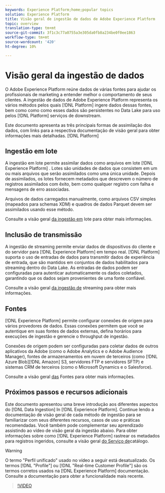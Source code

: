 ```yaml
---
keywords: Experience Platform;home;popular topics
solution: Experience Platform
title: Visão geral de ingestão de dados de Adobe Experience Platform
topic: overview
translation-type: tm+mt
source-git-commit: 3f1c3c77a0755a3e305da0fb8a234be0f0ee1863
workflow-type: tm+mt
source-wordcount: '420'
ht-degree: 10%

---
```



# Visão geral da ingestão de dados

O Adobe Experience Platform reúne dados de várias fontes para ajudar os profissionais de marketing a entender melhor o comportamento de seus clientes. A ingestão de dados de Adobe Experience Platform representa os vários métodos pelos quais [!DNL Platform] ingere dados dessas fontes, bem como como como esses dados são persistentes no Data Lake para uso pelos [!DNL Platform] serviços de downstream.

Este documento apresenta as três principais formas de assimilação dos dados, com links para a respectiva documentação de visão geral para obter informações mais detalhadas. [!DNL Platform]

## Ingestão em lote

A ingestão em lote permite assimilar dados como arquivos em lote [!DNL Experience Platform] . Lotes são unidades de dados que consistem em um ou mais arquivos que serão assimilados como uma única unidade. Depois de assimilados, os lotes fornecem metadados que descrevem o número de registros assimilados com êxito, bem como qualquer registro com falha e mensagens de erro associadas.

Arquivos de dados carregados manualmente, como arquivos CSV simples (mapeados para schemas XDM) e quadros de dados Parquet devem ser assimilados usando esse método.

Consulte a visão geral [da ingestão em](./batch-ingestion/overview.md) lote para obter mais informações.

## Inclusão de transmissão

A ingestão de streaming permite enviar dados de dispositivos do cliente e do servidor para [!DNL Experience Platform] em tempo real. [!DNL Platform] suporta o uso de entradas de dados para transmitir dados de experiência de entrada, que são mantidos em conjuntos de dados habilitados para streaming dentro do Data Lake. As entradas de dados podem ser configuradas para autenticar automaticamente os dados coletados, garantindo que os dados sejam provenientes de uma fonte confiável.

Consulte a visão geral [da ingestão de](./streaming-ingestion/overview.md) streaming para obter mais informações.

## Fontes

[!DNL Experience Platform] permite configurar conexões de origem para vários provedores de dados. Essas conexões permitem que você se autentique em suas fontes de dados externas, defina horários para execuções de ingestão e gerencie o throughput de ingestão.

Conexões de origem podem ser configuradas para coletar dados de outros aplicativos da Adobe (como o Adobe Analytics e o Adobe Audience Manager), fontes de armazenamentos em nuvem de terceiros (como [!DNL Azure Blob][!DNL Amazon] S3, servidores FTP e servidores SFTP) e sistemas CRM de terceiros (como o Microsoft Dynamics e o Salesforce).

Consulte a visão geral [das](../sources/home.md) Fontes para obter mais informações.

## Próximos passos e recursos adicionais

Este documento apresentou uma breve introdução aos diferentes aspectos do [!DNL Data Ingestion] In [!DNL Experience Platform]. Continue lendo a documentação de visão geral de cada método de ingestão para se familiarizar com seus diferentes recursos, casos de uso e práticas recomendadas. Você também pode complementar seu aprendizado assistindo ao vídeo de visão geral da ingestão abaixo. Para obter informações sobre como [!DNL Experience Platform] rastrear os metadados para registros ingeridos, consulte a visão geral [do Serviço de](../catalog/home.md)catálogo.

>[!WARNING]
>
> O termo &quot;Perfil unificado&quot; usado no vídeo a seguir está desatualizado. Os termos [!DNL "Profile"] ou [!DNL "Real-time Customer Profile"] são os termos corretos usados na [!DNL Experience Platform] documentação. Consulte a documentação para obter a funcionalidade mais recente.

>[!VIDEO](https://video.tv.adobe.com/v/27106?quality=12&learn=on)